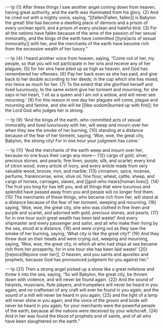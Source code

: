 ---!p
{1} After these things I saw another angel coming down from heaven,
having great authority, and the earth was illuminated from his glory. {2} And he cried out with a mighty voice, saying, “[[fallen|Fallen, fallen]] is Babylon the great! She has become a dwelling place of demons and a prison of every unclean spirit, and a prison of every unclean and hateful bird. {3} For all the nations have fallen because of the wine of the passion of her sexual immorality, and the kings of the earth have committed [[tyre|acts of sexual immorality]] with her, and the merchants of the earth have become rich from the excessive wealth of her luxury.”

---!p
{4} I heard another voice from heaven, saying, “Come out of her, my people, so that you will not participate in her sins and receive any of her plagues; {5} for her sins have piled up as high as heaven, and God has remembered her offenses. {6} Pay her back even as she has paid, and give back to her double according to her deeds; in the cup which she has mixed, mix twice as much for her. {7} To the extent that she glorified herself and lived luxuriously, to the same extent give her torment and mourning; for she says in her heart, ‘I sit as a queen and I am not a widow, and will never see mourning.’ {8} For this reason in one day her plagues will come, plague and mourning and famine, and she will be [[like-sodom|burned up with fire]]; for the Lord God who judges her is strong.

---!p
{9} “And the kings of the earth, who committed acts of sexual immorality and lived luxuriously with her, will weep and mourn over her when they see the smoke of her burning, {10} standing at a distance because of the fear of her torment, saying, ‘Woe, woe, the great city, Babylon, the strong city! For in one hour your judgment has come.’

---!p
{11} “And the merchants of the earth weep and mourn over her, because no one buys their cargo any more— {12} cargo of gold, silver, precious stones, and pearls; fine linen, purple, silk, and scarlet; every kind of citron wood, every article of ivory, and every article made from very valuable wood, bronze, iron, and marble; {13} cinnamon, spice, incense, perfume, frankincense, wine, olive oil, fine flour, wheat, cattle, sheep, and cargo of horses, carriages, slaves, and [[god-who-hears|human lives]]. {14} The fruit you long for has left you, and all things that were luxurious and splendid have passed away from you and people will no longer find them. {15} The merchants of these things, who became rich from her, will stand at a distance because of the fear of her torment, weeping and mourning, {16} saying, ‘Woe, woe, the great city, she who was clothed in fine linen and purple and scarlet, and adorned with gold, precious stones, and pearls; {17} for in one hour such great wealth has been laid waste!’ And every shipmaster and every passenger and sailor, and all who make their living by the sea, stood at a distance, {18} and were crying out as they saw the smoke of her burning, saying, ‘What city is like the great city?’ {19} And they threw dust on their heads and were crying out, weeping and mourning, saying, ‘Woe, woe, the great city, in which all who had ships at sea became rich from her prosperity, for in one hour she has been laid waste!’ {20} [[rejoice|Rejoice over her]], O heaven, and you saints and apostles and prophets, because God has pronounced judgment for you against her.”

---!p
{21} Then a strong angel picked up a stone like a great millstone and threw it into the sea, saying, “So will Babylon, the great city, be thrown down with violence, and will never be found again. {22} And the sound of harpists, musicians, flute players, and trumpeters will never be heard in you again; and no craftsman of any craft will ever be found in you again; and the sound of a mill will never be heard in you again; {23} and the light of a lamp will never shine in you again; and the voice of the groom and bride will never be heard in you again; for your merchants were the powerful people of the earth, because all the nations were deceived by your witchcraft. {24} And in her was found the blood of prophets and of saints, and of all who have been slaughtered on the earth.”
